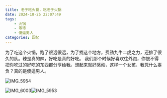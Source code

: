 ```yaml
---
title: 老子吃火锅，吃老子火锅
date: 2024-10-25 22:07:49
tags: 
    - 火锅
    - 等待
    - 傻逼男人
categories: 回忆
---
```

为了吃这个火锅，跑了很远很远，为了找这个地方，费劲九牛二虎之力，还排了很久的队。辣是真的辣，好吃是真的好吃。
我们那个时候好喜欢往外跑，你恨不得把你吃过的好吃的东西都分享给我。想起来就好感动，这样一个女孩，我凭什么辜负？真的是傻逼男人。

![IMG_5954](https://gmoonlight.oss-cn-chengdu.aliyuncs.com/img/202410252211286.jpg)

![IMG_6003](https://gmoonlight.oss-cn-chengdu.aliyuncs.com/img/202410252212604.JPG)![IMG_5953](https://gmoonlight.oss-cn-chengdu.aliyuncs.com/img/202410252211189.jpg)